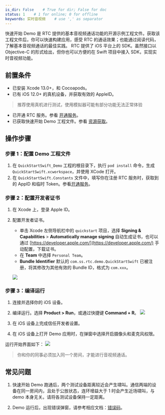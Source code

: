 ```yaml
---
is_dir: False    # True for dir; False for doc
status: 1    # 1 for online; 0 for offline
keywords: 实时音视频    # use ',' as separator
---
```


快速开始 Demo 是 RTC 提供的基本音视频通话功能的开源示例工程文件。获取该工程文件后，你可以快速构建应用，感受 RTC 的通话效果；也能通过阅读代码，了解基本音视频通话的最佳实践。
RTC 提供了 iOS 平台上的 SDK。虽然接口以 Objective-C 的形式给出，但你也可以方便的在 Swift 项目中接入 SDK，实现实时音视频功能。

## 前置条件

- 已安装 Xcode 13.0+，和 Cocoapods。
- 已有 iOS 12.0+ 的真机设备，并获取有效的 AppleID。
	
> 推荐使用真机进行测试，使用模拟器可能有部分功能无法正常体验

- 已开通 RTC 服务。参看 [开通服务](69865)。
- 已获取快速开始 Demo 工程文件。参看 [资源获取](75707)。
	

## 操作步骤

### 步骤 1：配置 Demo 工程文件

1. 在 `QuickStartSwift_Demo` 工程的根目录下，执行 `pod install` 命令，生成 `QuickStartSwift.xcworkspace`，并使用 XCode 打开。
2. 在 `QuickStartSwift.Constants` 文件中，填写你在注册 RTC 服务时，获取到的 AppID 和临时 Token。参看[开通服务](69865)。
	

### 步骤 2：配置开发者证书

1. 在 Xcode 上，登录 Apple ID。
2. 配置开发者证书。
	- 单击 Xcode 左侧导航栏中的 `quickstart` 项目，选择 **Signing & Capabilities** > **Automatically manage signing** 自动生成证书，也可以通过 [https://developer.apple.com/](https://developer.apple.com/) 手动配置，下载证书。
	- 在 **Team** 中选择 `Personal Team`。
	- **Bundle** **Identifier** 默认的 `com.ss.rtc.demo.QuickStartSwift` 已被注册，将其修改为其他有效的 Bundle ID，格式为 `com.xxx`。
	
	![](https://portal.volccdn.com/obj/volcfe/cloud-universal-doc/upload_e93f6e5d34ba5ffc620a3b02089177c5.png)

### 步骤 3：编译运行

1. 连接并选择你的 iOS 设备。
2. 编译运行。选择 **Product > Run**，或通过快捷键 **Command + R**。
	![](https://portal.volccdn.com/obj/volcfe/cloud-universal-doc/upload_ddbd58d776b9a62ae97919a5ad6f3c34.png)

3. 在 iOS 设备上完成信任开发者设置。
4. 在 iOS 设备上打开 Demo 应用时，在弹窗中选择开启摄像头和麦克风权限。

运行开始界面如下：
![](https://portal.volccdn.com/obj/volcfe/cloud-universal-doc/upload_a9c1a0a1f3ae2a66a0ffbe771187c84e.png)

> 你和你的同事必须加入同一个房间，才能进行音视频通话。

## 常见问题

1. 快速开始 Demo 跑通后，两个测试设备距离较近会产生啸叫。通信两端的设备在同一房间内，且处于公放状态，连环增益大于 1 时会产生近场啸叫，与 demo 本身无关。请将各测试设备保持一定距离。
	
2. Demo 运行后，出现错误弹窗，请参考相应文档：[错误码](70085.md#bytertcerrorcode)。
